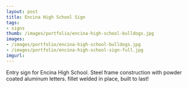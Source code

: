 ```yaml
---
layout: post
title: Encina High School Sign
tags:
- signs
thumb: /images/portfolio/encina-high-school-bulldogs.jpg 
images: 
- /images/portfolio/encina-high-school-bulldogs.jpg
- /images/portfolio/encina-high-school-sign-full.jpg
imgurl: 
---
```


Entry sign for Encina High School. Steel frame construction with powder coated aluminum letters. fillet welded in place, built to last!

